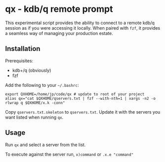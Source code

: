 # qx - kdb/q remote prompt

This experimental script provides the ability to connect to a remote kdb/q session as if you were accessing it locally. When paired with `fzf`, it provides a seamless way of managing your production estate.

## Installation

Prerequisites:
- kdb+/q (obviously)
- fzf

Add the following to your `~/.bashrc`:

```
export QXHOME=/home/jp/code/qx # update to root of your project
alias qx="cat $QXHOME/qservers.txt | fzf --with-nth=1 | xargs -n2 -o rlwrap q $QXHOME/x.k -conn"
```

Copy `qservers.txt.skeleton` to `qservers.txt`. Update it with the servers you want listed when running `qx`.

## Usage

Run `qx` and select a server from the list.

To execute against the server run, `x)command` or `.x.e "command"`
